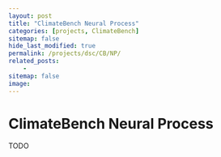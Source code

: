 ```yaml
---
layout: post
title: "ClimateBench Neural Process"
categories: [projects, ClimateBench]
sitemap: false
hide_last_modified: true
permalink: /projects/dsc/CB/NP/
related_posts:
    -
sitemap: false
image: 
---
```


# ClimateBench Neural Process
TODO